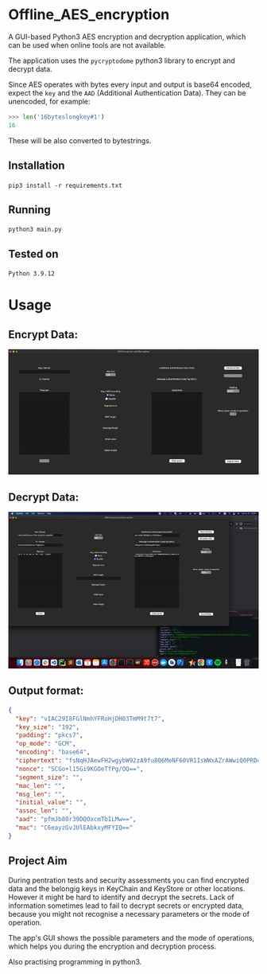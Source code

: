 # Offline_AES_encryption
A GUI-based Python3 AES encryption and decryption application, which can be used when online tools are not available.

The application uses the `pycryptodome` python3 library to encrypt and decrypt data.

Since AES operates with bytes every input and output is base64 encoded, expect the `key` and the `AAD` (Additional Authentication Data). They can be unencoded, for example:

```python
>>> len('16byteslongkey#1')
16
```

These will be also converted to bytestrings.


## Installation

`pip3 install -r requirements.txt`

## Running

`python3 main.py`

## Tested on

`Python 3.9.12`

# Usage

## Encrypt Data:

![Encryption](https://raw.githubusercontent.com/needsomesl33p/Offline_AES_encryption/master/images/encryption.gif)

## Decrypt Data:

![Decryption](https://raw.githubusercontent.com/needsomesl33p/Offline_AES_encryption/master/images/decryption.gif)

## Output format:
```json
{
  "key": "vIAC29I8FGlNmhYFRoHjDH03TmM9t7t7",
  "key_size": "192",
  "padding": "pkcs7",
  "op_mode": "GCM",
  "encoding": "base64",
  "ciphertext": "fsNqHJAewFH2wgybW92zA9fu806MeNF60VR1IsWWxAZrAWwiQ0PRDot1VSyaggxH",
  "nonce": "SCGo+l15Gi9KGOeTfPg/OQ==",
  "segment_size": "",
  "mac_len": "",
  "msg_len": "",
  "initial_value": "",
  "assoc_len": "",
  "aad": "pfmJb80r39DQOxcmTbILMw==",
  "mac": "C6eayzGvJUlEAbkxyMFYIQ=="
}
```

## Project Aim

During pentration tests and security assessments you can find encrypted data and the belongig keys in KeyChain and KeyStore or other locations. However it might be hard to identify and decrypt the secrets. Lack of information sometimes lead to fail to decrypt secrets or encrypted data, because you might not recognise a necessary parameters or the mode of operation.

The app's GUI shows the possible parameters and the mode of operations, which helps you during the encryption and decryption process.

Also practising programming in python3.